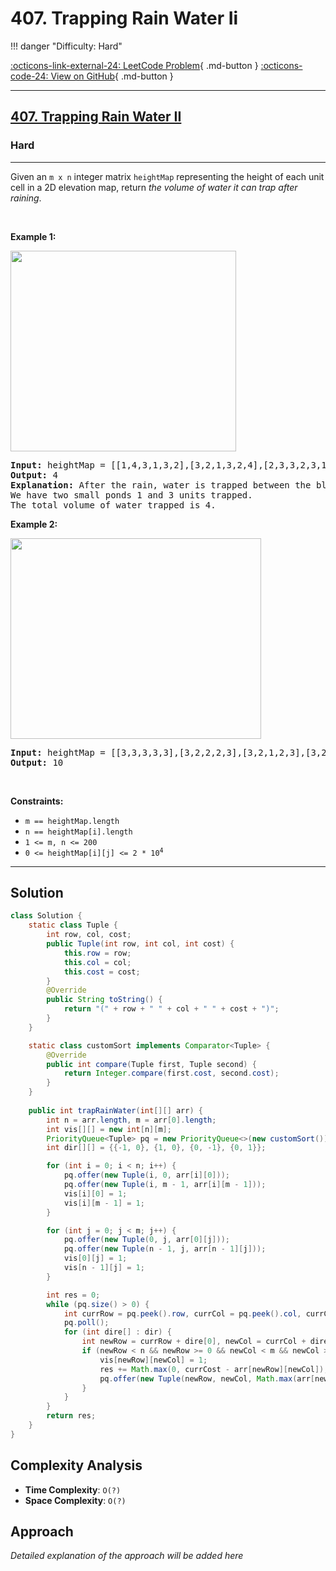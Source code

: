 # 407. Trapping Rain Water Ii

!!! danger "Difficulty: Hard"

[:octicons-link-external-24: LeetCode Problem](https://leetcode.com/problems/trapping-rain-water-ii/){ .md-button }
[:octicons-code-24: View on GitHub](https://github.com/RAJ8664/Leetcode/tree/master/0407-trapping-rain-water-ii){ .md-button }

---

<h2><a href="https://leetcode.com/problems/trapping-rain-water-ii">407. Trapping Rain Water II</a></h2><h3>Hard</h3><hr><p>Given an <code>m x n</code> integer matrix <code>heightMap</code> representing the height of each unit cell in a 2D elevation map, return <em>the volume of water it can trap after raining</em>.</p>

<p>&nbsp;</p>
<p><strong class="example">Example 1:</strong></p>
<img alt="" src="https://assets.leetcode.com/uploads/2021/04/08/trap1-3d.jpg" style="width: 361px; height: 321px;" />
<pre>
<strong>Input:</strong> heightMap = [[1,4,3,1,3,2],[3,2,1,3,2,4],[2,3,3,2,3,1]]
<strong>Output:</strong> 4
<strong>Explanation:</strong> After the rain, water is trapped between the blocks.
We have two small ponds 1 and 3 units trapped.
The total volume of water trapped is 4.
</pre>

<p><strong class="example">Example 2:</strong></p>
<img alt="" src="https://assets.leetcode.com/uploads/2021/04/08/trap2-3d.jpg" style="width: 401px; height: 321px;" />
<pre>
<strong>Input:</strong> heightMap = [[3,3,3,3,3],[3,2,2,2,3],[3,2,1,2,3],[3,2,2,2,3],[3,3,3,3,3]]
<strong>Output:</strong> 10
</pre>

<p>&nbsp;</p>
<p><strong>Constraints:</strong></p>

<ul>
	<li><code>m == heightMap.length</code></li>
	<li><code>n == heightMap[i].length</code></li>
	<li><code>1 &lt;= m, n &lt;= 200</code></li>
	<li><code>0 &lt;= heightMap[i][j] &lt;= 2 * 10<sup>4</sup></code></li>
</ul>


---

## Solution

```java
class Solution {
    static class Tuple {
        int row, col, cost;
        public Tuple(int row, int col, int cost) {
            this.row = row;
            this.col = col;
            this.cost = cost;
        }
        @Override
        public String toString() {
            return "(" + row + " " + col + " " + cost + ")";
        }
    }

    static class customSort implements Comparator<Tuple> {
        @Override
        public int compare(Tuple first, Tuple second) {
            return Integer.compare(first.cost, second.cost);
        }
    }
    
    public int trapRainWater(int[][] arr) {
        int n = arr.length, m = arr[0].length;
        int vis[][] = new int[n][m];
        PriorityQueue<Tuple> pq = new PriorityQueue<>(new customSort());
        int dir[][] = {{-1, 0}, {1, 0}, {0, -1}, {0, 1}};

        for (int i = 0; i < n; i++) {
            pq.offer(new Tuple(i, 0, arr[i][0]));
            pq.offer(new Tuple(i, m - 1, arr[i][m - 1]));
            vis[i][0] = 1;
            vis[i][m - 1] = 1;
        }      

        for (int j = 0; j < m; j++) {
            pq.offer(new Tuple(0, j, arr[0][j]));
            pq.offer(new Tuple(n - 1, j, arr[n - 1][j]));
            vis[0][j] = 1;
            vis[n - 1][j] = 1;
        }   

        int res = 0;
        while (pq.size() > 0) {
            int currRow = pq.peek().row, currCol = pq.peek().col, currCost = pq.peek().cost;
            pq.poll();
            for (int dire[] : dir) {
                int newRow = currRow + dire[0], newCol = currCol + dire[1];
                if (newRow < n && newRow >= 0 && newCol < m && newCol >= 0 && vis[newRow][newCol] == 0) {
                    vis[newRow][newCol] = 1;
                    res += Math.max(0, currCost - arr[newRow][newCol]);
                    pq.offer(new Tuple(newRow, newCol, Math.max(arr[newRow][newCol], currCost)));
                }
            }
        }
        return res; 
    }
}
```

## Complexity Analysis

- **Time Complexity**: `O(?)`
- **Space Complexity**: `O(?)`

## Approach

*Detailed explanation of the approach will be added here*

